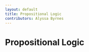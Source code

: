 ```yaml
---
layout: default
title: Propositional Logic
contributors: Alyssa Byrnes
---
```


# Propositional Logic

